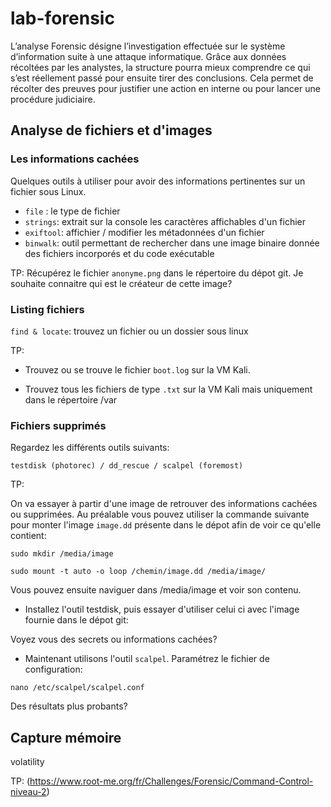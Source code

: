 # lab-forensic

L’analyse Forensic désigne l’investigation effectuée sur le système d’information suite à une attaque informatique. Grâce aux données récoltées par les analystes, la structure pourra mieux comprendre ce qui s’est réellement passé pour ensuite tirer des conclusions. Cela permet de récolter des preuves pour justifier une action en interne ou pour lancer une procédure judiciaire.

## Analyse de fichiers et d'images

### Les informations cachées

Quelques outils à utiliser pour avoir des informations pertinentes sur un fichier sous Linux.

* `file` : le type de fichier
* `strings`: extrait sur la console les caractères affichables d'un fichier
* `exiftool`: affichier / modifier les métadonnées d'un fichier
* `binwalk`: outil permettant de rechercher dans une image binaire donnée des fichiers incorporés et du code exécutable

TP:
Récupérez le fichier `anonyme.png` dans le répertoire du dépot git. Je souhaite connaitre qui est le créateur de cette image?

### Listing fichiers

`find & locate`: trouvez un fichier ou un dossier sous linux

TP:
* Trouvez ou se trouve le fichier `boot.log` sur la VM Kali.

* Trouvez tous les fichiers de type `.txt` sur la VM Kali mais uniquement dans le répertoire /var

### Fichiers supprimés

Regardez les différents outils suivants:

```
testdisk (photorec) / dd_rescue / scalpel (foremost)
```

TP: 

On va essayer à partir d'une image de retrouver des informations cachées ou supprimées.
Au préalable vous pouvez utiliser la commande suivante pour monter l'image `image.dd` présente dans le dépot afin de voir ce qu'elle contient:

`sudo mkdir /media/image`

`sudo mount -t auto -o loop /chemin/image.dd /media/image/`

Vous pouvez ensuite naviguer dans /media/image et voir son contenu.

* Installez l'outil testdisk, puis essayer d'utiliser celui ci avec l'image fournie dans le dépot git:

Voyez vous des secrets ou informations cachées?
  
* Maintenant utilisons l'outil `scalpel`. Paramétrez le fichier de configuration:

`nano /etc/scalpel/scalpel.conf`

Des résultats plus probants?



## Capture mémoire

volatility

TP: (https://www.root-me.org/fr/Challenges/Forensic/Command-Control-niveau-2)





